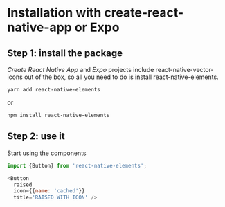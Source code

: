 # Installation with create-react-native-app or Expo

## Step 1: install the package

*Create React Native App* and *Expo* projects include react-native-vector-icons out of the box, so all you need to do
is install react-native-elements.

```
yarn add react-native-elements
```
or

```
npm install react-native-elements
```

## Step 2: use it

Start using the components

```js
import {Button} from 'react-native-elements';

<Button
  raised
  icon={{name: 'cached'}}
  title='RAISED WITH ICON' />
```
